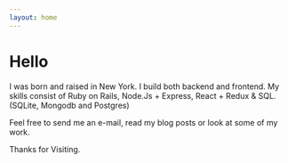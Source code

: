 ```yaml
---
layout: home
---
```

# Hello

I was born and raised in New York. I build both backend and frontend. My skills consist of Ruby on Rails, Node.Js + Express, React + Redux & SQL. (SQLite, Mongodb and Postgres)

Feel free to send me an e-mail, read my blog posts or look at some of my work.

Thanks for Visiting.
